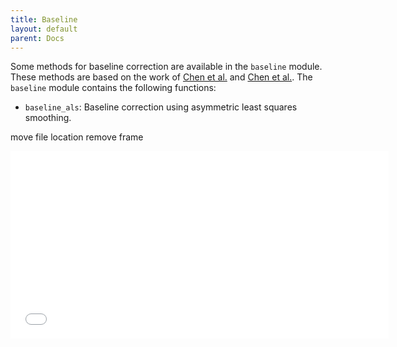 ```yaml
---
title: Baseline
layout: default
parent: Docs
---
```



Some methods for baseline correction are available in the `baseline` module. These methods are based on the work of [Chen et al.](https://doi.org/10.1016/j.chemolab.2014.11.003) and [Chen et al.](https://doi.org/10.1016/j.chemolab.2015.03.002). The `baseline` module contains the following functions:


* `baseline_als`: Baseline correction using asymmetric least squares smoothing.

move file location remove frame

<iframe src="multiplicative_signal_correction.html" width="120%" height="300px" style="border: none;"></iframe>

